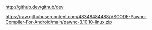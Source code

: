 http://github.dev/github/dev


https://raw.githubusercontent.com/48348484488/VSCODE-Pawno-Compiler-For-Android/main/pawnc-3.10.10-linux.zip

